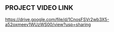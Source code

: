 ## PROJECT VIDEO LINK

https://drive.google.com/file/d/1CnosFSVr2wb3X5-a52oxmeev1WUzWS00/view?usp=sharing
